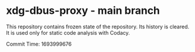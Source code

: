 # xdg-dbus-proxy - main branch

This repository contains frozen state of the repository.
Its history is cleared. It is used only for static code
analysis with Codacy.

Commit Time: 1693999676